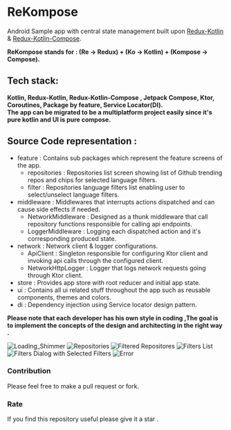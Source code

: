 # ReKompose
Android Sample app with central state management built upon [Redux-Kotlin](https://github.com/reduxkotlin/redux-kotlin) & [Redux-Kotlin-Compose](https://github.com/reduxkotlin/redux-kotlin-compose).

**ReKompose stands for : (Re -> Redux) + (Ko -> Kotlin) + (Kompose -> Compose).**

##  Tech stack:

**Kotlin, Redux-Kotlin, Redux-Kotlin-Compose , Jetpack Compose, Ktor, Coroutines, Package by feature, Service Locator(DI).<br />
The app can be migrated to be a multiplatform project easily since it's pure kotlin and UI is pure compose.**

##  Source Code representation :

- feature : Contains sub packages which represent the feature screens of the app.
  - repositories : Repositories list screen showing list of Github trending repos and chips for selected language filters.
  - filter : Repositories language filters list enabling user to select/unselect language filters.
- middleware : Middlewares that interrupts actions dispatched and can cause side effects if needed.
  - NetworkMiddleware : Designed as a thunk middleware that call repository functions responsible for calling api endpoints. 
  - LoggerMiddleware : Logging each dispatched action and it's corresponding produced state.
- network : Network client & logger configurations.
  - ApiClient : Singleton responsible for configuring Ktor client and invoking api calls through the configured client.
  - NetworkHttpLogger : Logger that logs network requests going through Ktor client.
- store : Provides app store with root reducer and initial app state.
- ui : Contains all ui related stuff throughout the app such as reusable components, themes and colors.
- di : Dependency injection using Service locator design pattern.

**Please note that each developer has his own style in coding ,The goal is to implement the concepts of the design and architecting in the right way .**

![Loading_Shimmer](loading_shimmer.png)
![Repositories](repositories.png)
![Filtered Repositores](repositories_list_with_filter.png)
![Filters List](filter_list.png)
![Filters Dialog with Selected Filters](filter_dialog_selected.png)
![Error](error_screen.png)

### Contribution

Please feel free to make a pull request or fork.

### Rate

If you find this repository useful please give it a star .
